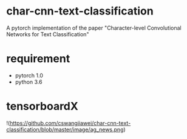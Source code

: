 # char-cnn-text-classification
A pytorch implementation of the paper "Character-level Convolutional Networks for Text Classification"  

# requirement
- pytorch 1.0
- python 3.6  

# tensorboardX
!(https://github.com/cswangjiawei/char-cnn-text-classification/blob/master/image/ag_news.png)
